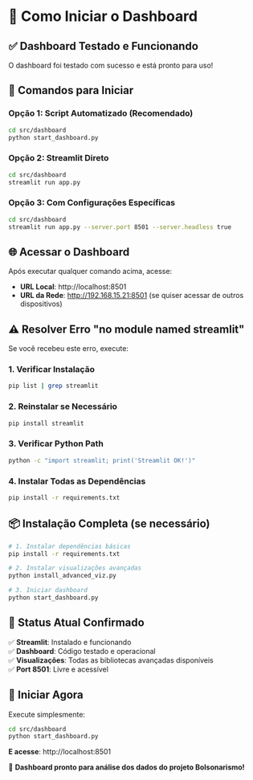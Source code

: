 # 🚀 Como Iniciar o Dashboard

## ✅ **Dashboard Testado e Funcionando**

O dashboard foi testado com sucesso e está pronto para uso!

## 🔧 **Comandos para Iniciar**

### **Opção 1: Script Automatizado** (Recomendado)
```bash
cd src/dashboard
python start_dashboard.py
```

### **Opção 2: Streamlit Direto**
```bash
cd src/dashboard
streamlit run app.py
```

### **Opção 3: Com Configurações Específicas**
```bash
cd src/dashboard
streamlit run app.py --server.port 8501 --server.headless true
```

## 🌐 **Acessar o Dashboard**

Após executar qualquer comando acima, acesse:
- **URL Local**: http://localhost:8501
- **URL da Rede**: http://192.168.15.21:8501 (se quiser acessar de outros dispositivos)

## ⚠️ **Resolver Erro "no module named streamlit"**

Se você recebeu este erro, execute:

### **1. Verificar Instalação**
```bash
pip list | grep streamlit
```

### **2. Reinstalar se Necessário**
```bash
pip install streamlit
```

### **3. Verificar Python Path**
```bash
python -c "import streamlit; print('Streamlit OK!')"
```

### **4. Instalar Todas as Dependências**
```bash
pip install -r requirements.txt
```

## 📦 **Instalação Completa (se necessário)**

```bash
# 1. Instalar dependências básicas
pip install -r requirements.txt

# 2. Instalar visualizações avançadas
python install_advanced_viz.py

# 3. Iniciar dashboard
python start_dashboard.py
```

## 🎯 **Status Atual Confirmado**

✅ **Streamlit**: Instalado e funcionando  
✅ **Dashboard**: Código testado e operacional  
✅ **Visualizações**: Todas as bibliotecas avançadas disponíveis  
✅ **Port 8501**: Livre e acessível  

## 🚀 **Iniciar Agora**

Execute simplesmente:
```bash
cd src/dashboard
python start_dashboard.py
```

**E acesse**: http://localhost:8501

🎉 **Dashboard pronto para análise dos dados do projeto Bolsonarismo!**